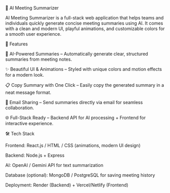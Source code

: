 📝 AI Meeting Summarizer

AI Meeting Summarizer is a full-stack web application that helps teams and individuals quickly generate concise meeting summaries using AI.
It comes with a clean and modern UI, playful animations, and customizable colors for a smooth user experience.

🚀 Features

🎤 AI-Powered Summaries – Automatically generate clear, structured summaries from meeting notes.

✨ Beautiful UI & Animations – Styled with unique colors and motion effects for a modern look.

📋 Copy Summary with One Click – Easily copy the generated summary in a neat message format.

📧 Email Sharing – Send summaries directly via email for seamless collaboration.

🌐 Full-Stack Ready – Backend API for AI processing + Frontend for interactive experience.

🛠️ Tech Stack

Frontend: React.js / HTML / CSS (animations, modern UI design)

Backend: Node.js + Express

AI: OpenAI / Gemini API for text summarization

Database (optional): MongoDB / PostgreSQL for saving meeting history

Deployment: Render (Backend) + Vercel/Netlify (Frontend)
